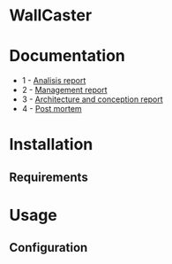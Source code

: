 # WallCaster

# Documentation 


- 1 - [Analisis report](doc/analisis-report.md)
- 2 - [Management report](doc/management-report.md)
- 3 - [Architecture and conception report](doc/architecture-report.md)
- 4 - [Post mortem](doc/post-mortem.md)

# Installation

## Requirements

# Usage

## Configuration
